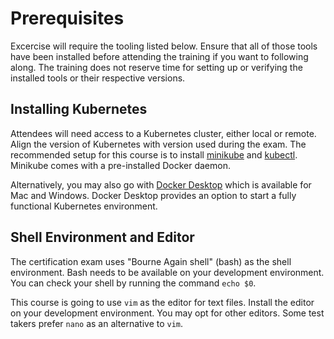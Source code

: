 # Prerequisites

Excercise will require the tooling listed below. Ensure that all of those tools have been installed before attending the training if you want to following along. The training does not reserve time for setting up or verifying the installed tools or their respective versions.

## Installing Kubernetes

Attendees will need access to a Kubernetes cluster, either local or remote. Align the version of Kubernetes with version used during the exam. The recommended setup for this course is to install [minikube](https://kubernetes.io/docs/tasks/tools/install-minikube/) and [kubectl](https://kubernetes.io/docs/tasks/tools/install-kubectl/). Minikube comes with a pre-installed Docker daemon.

Alternatively, you may also go with [Docker Desktop](https://www.docker.com/products/docker-desktop) which is available for Mac and Windows. Docker Desktop provides an option to start a fully functional Kubernetes environment.

## Shell Environment and Editor

The certification exam uses "Bourne Again shell" (bash) as the shell environment. Bash needs to be available on your development environment. You can check your shell by running the command `echo $0`.

This course is going to use `vim` as the editor for text files. Install the editor on your development environment. You may opt for other editors. Some test takers prefer `nano` as an alternative to `vim`.